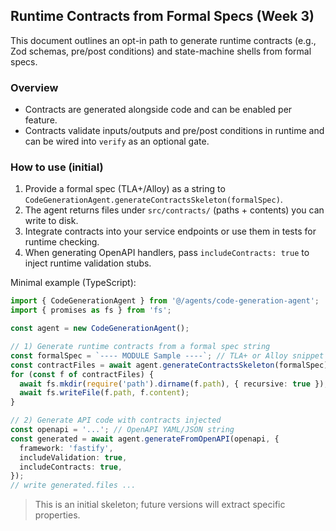 ## Runtime Contracts from Formal Specs (Week 3)

This document outlines an opt-in path to generate runtime contracts (e.g., Zod schemas, pre/post conditions) and state-machine shells from formal specs.

### Overview

- Contracts are generated alongside code and can be enabled per feature.
- Contracts validate inputs/outputs and pre/post conditions in runtime and can be wired into `verify` as an optional gate.

### How to use (initial)

1) Provide a formal spec (TLA+/Alloy) as a string to `CodeGenerationAgent.generateContractsSkeleton(formalSpec)`.
2) The agent returns files under `src/contracts/` (paths + contents) you can write to disk.
3) Integrate contracts into your service endpoints or use them in tests for runtime checking.
4) When generating OpenAPI handlers, pass `includeContracts: true` to inject runtime validation stubs.

Minimal example (TypeScript):

```ts
import { CodeGenerationAgent } from '@/agents/code-generation-agent';
import { promises as fs } from 'fs';

const agent = new CodeGenerationAgent();

// 1) Generate runtime contracts from a formal spec string
const formalSpec = `---- MODULE Sample ----`; // TLA+ or Alloy snippet
const contractFiles = await agent.generateContractsSkeleton(formalSpec);
for (const f of contractFiles) {
  await fs.mkdir(require('path').dirname(f.path), { recursive: true });
  await fs.writeFile(f.path, f.content);
}

// 2) Generate API code with contracts injected
const openapi = '...'; // OpenAPI YAML/JSON string
const generated = await agent.generateFromOpenAPI(openapi, {
  framework: 'fastify',
  includeValidation: true,
  includeContracts: true,
});
// write generated.files ...
```

> This is an initial skeleton; future versions will extract specific properties.
